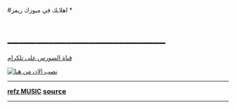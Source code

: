 #اهلابك في ميوزك ريفز *
# ___________________________


[قناة السورس على تلكرام](https://t.me/def_Zoka)



[![نصب الان من هنا](https://www.herokucdn.com/deploy/button.svg)](https://heroku.com/deploy?template=https://github.com/rick1128/SIC)

__________________________
**[refz MUSIC](https://t.me/def_Zoka)**
**[𝘀𝗼𝘂𝗿𝗰𝗲](https://t.me/def_zoka)**
__________________________
